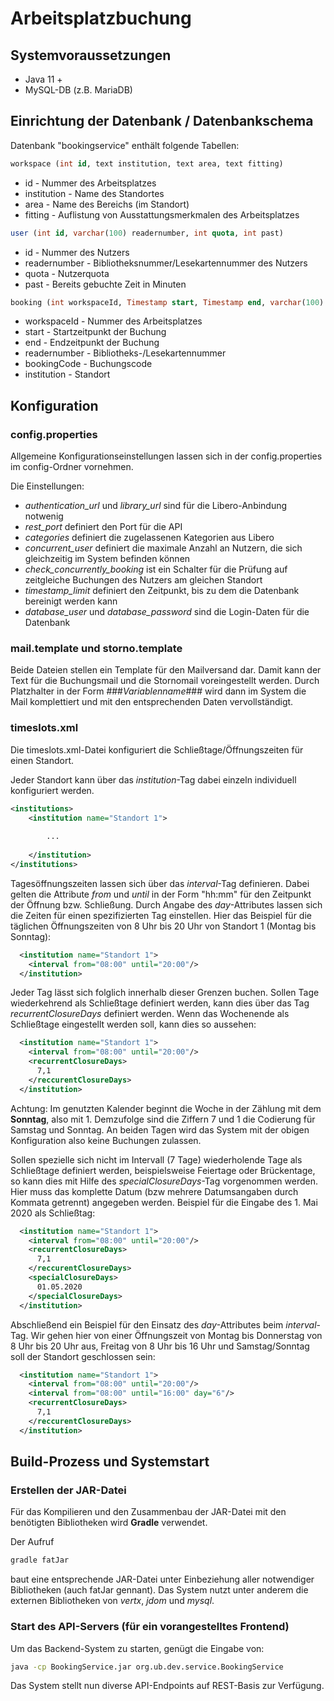 # Arbeitsplatzbuchung

## Systemvoraussetzungen

* Java 11 +
* MySQL-DB (z.B. MariaDB)

## Einrichtung der Datenbank / Datenbankschema

Datenbank "bookingservice" enthält folgende Tabellen:
````sql
workspace (int id, text institution, text area, text fitting)
````
* id - Nummer des Arbeitsplatzes
* institution - Name des Standortes
* area - Name des Bereichs (im Standort)
* fitting - Auflistung von Ausstattungsmerkmalen des Arbeitsplatzes

````sql
user (int id, varchar(100) readernumber, int quota, int past)
````

* id - Nummer des Nutzers
* readernumber - Bibliotheksnummer/Lesekartennummer des Nutzers
* quota - Nutzerquota
* past - Bereits gebuchte Zeit in Minuten

````sql
booking (int workspaceId, Timestamp start, Timestamp end, varchar(100) readernumber, varchar(255) bookingCode, text institution)
````
* workspaceId - Nummer des Arbeitsplatzes
* start - Startzeitpunkt der Buchung
* end - Endzeitpunkt der Buchung
* readernumber - Bibliotheks-/Lesekartennummer
* bookingCode - Buchungscode
* institution - Standort

## Konfiguration

### config.properties

Allgemeine Konfigurationseinstellungen lassen sich in der config.properties im config-Ordner vornehmen.

Die Einstellungen:

* *authentication_url* und *library_url* sind für die Libero-Anbindung notwenig
* *rest_port* definiert den Port für die API
* *categories* definiert die zugelassenen Kategorien aus Libero
* *concurrent_user* definiert die maximale Anzahl an Nutzern, die sich gleichzeitig im System befinden können
* *check_concurrently_booking* ist ein Schalter für die Prüfung auf zeitgleiche Buchungen des Nutzers am gleichen Standort
* *timestamp_limit* definiert den Zeitpunkt, bis zu dem die Datenbank bereinigt werden kann
* *database_user* und *database_password* sind die Login-Daten für die Datenbank

### mail.template und storno.template

Beide Dateien stellen ein Template für den Mailversand dar. Damit kann der Text für die Buchungsmail und die Stornomail voreingestellt werden. Durch Platzhalter in der Form ###*Variablenname*### wird dann im System die Mail komplettiert und mit den entsprechenden Daten vervollständigt.

### timeslots.xml

Die timeslots.xml-Datei konfiguriert die Schließtage/Öffnungszeiten für einen Standort.

Jeder Standort kann über das *institution*-Tag dabei einzeln individuell konfiguriert werden.

````xml
<institutions>
    <institution name="Standort 1">
      
        ...
      
    </institution>
</institutions>
````

Tagesöffnungszeiten lassen sich über das *interval*-Tag definieren. Dabei gelten die Attribute *from* und *until* in der Form "hh:mm" für den Zeitpunkt der Öffnung bzw. Schließung. Durch Angabe des *day*-Attributes lassen sich die Zeiten für einen spezifizierten Tag einstellen.
Hier das Beispiel für die täglichen Öffnungszeiten von 8 Uhr bis 20 Uhr von Standort 1 (Montag bis Sonntag):

````xml
  <institution name="Standort 1">
    <interval from="08:00" until="20:00"/>
  </institution>
````

Jeder Tag lässt sich folglich innerhalb dieser Grenzen buchen.
Sollen Tage wiederkehrend als Schließtage definiert werden, kann dies über das Tag *recurrentClosureDays* definiert werden.
Wenn das Wochenende als Schließtage eingestellt werden soll, kann dies so aussehen:

````xml
  <institution name="Standort 1">
    <interval from="08:00" until="20:00"/>
    <recurrentClosureDays>
      7,1
    </reccurentClosureDays>
  </institution>
````
Achtung: Im genutzten Kalender beginnt die Woche in der Zählung mit dem **Sonntag**, also mit 1.
Demzufolge sind die Ziffern 7 und 1 die Codierung für Samstag und Sonntag. An beiden Tagen wird das System mit der obigen Konfiguration also keine Buchungen zulassen.

Sollen spezielle sich nicht im Intervall (7 Tage) wiederholende Tage als Schließtage definiert werden, beispielsweise Feiertage oder Brückentage, so kann dies mit Hilfe des *specialClosureDays*-Tag vorgenommen werden. Hier muss das komplette Datum (bzw mehrere Datumsangaben durch Kommata getrennt) angegeben werden.
Beispiel für die Eingabe des 1. Mai 2020 als Schließtag:

````xml
  <institution name="Standort 1">
    <interval from="08:00" until="20:00"/>
    <recurrentClosureDays>
      7,1
    </reccurentClosureDays>
    <specialClosureDays>
      01.05.2020
    </specialClosureDays>
  </institution>
````

Abschließend ein Beispiel für den Einsatz des *day*-Attributes beim *interval*-Tag. Wir gehen hier von einer Öffnungszeit von Montag bis Donnerstag von 8 Uhr bis 20 Uhr aus, Freitag von 8 Uhr bis 16 Uhr und Samstag/Sonntag soll der Standort geschlossen sein:

````xml
  <institution name="Standort 1">
    <interval from="08:00" until="20:00"/>
    <interval from="08:00" until="16:00" day="6"/>
    <recurrentClosureDays>
      7,1
    </reccurentClosureDays>
  </institution>
````

## Build-Prozess und Systemstart

### Erstellen der JAR-Datei

Für das Kompilieren und den Zusammenbau der JAR-Datei mit den benötigten Bibliotheken wird **Gradle** verwendet.

Der Aufruf
````bash
gradle fatJar
````
baut eine entsprechende JAR-Datei unter Einbeziehung aller notwendiger Bibliotheken (auch fatJar gennant).
Das System nutzt unter anderem die externen Bibliotheken von *vertx*, *jdom* und *mysql*.

### Start des API-Servers (für ein vorangestelltes Frontend)

Um das Backend-System zu starten, genügt die Eingabe von:
````bash
java -cp BookingService.jar org.ub.dev.service.BookingService
````
Das System stellt nun diverse API-Endpoints auf REST-Basis zur Verfügung.
